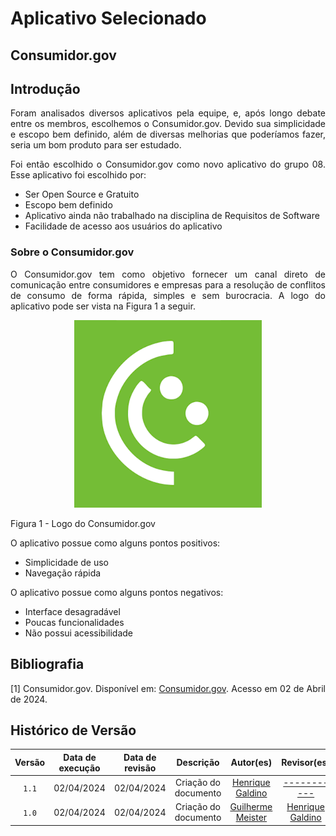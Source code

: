 # Aplicativo Selecionado

## Consumidor.gov

## Introdução

<div style="text-align: justify;"> <p> Foram analisados diversos aplicativos pela equipe, e, após longo debate entre os membros, escolhemos o Consumidor.gov. Devido sua simplicidade e escopo bem definido, além de diversas melhorias que poderíamos fazer, seria um bom produto para ser estudado. </p> 

<p>Foi então escolhido o Consumidor.gov como novo aplicativo do grupo 08. Esse aplicativo foi escolhido por:
</p>

- Ser Open Source e Gratuito
- Escopo bem definido
- Aplicativo ainda não trabalhado na disciplina de Requisitos de Software
- Facilidade de acesso aos usuários do aplicativo
  
### Sobre o Consumidor.gov

<p>O Consumidor.gov tem como objetivo fornecer um canal direto de comunicação entre consumidores e empresas para a resolução de conflitos de consumo de forma rápida, simples e sem burocracia. A logo do aplicativo pode ser vista na Figura 1 a seguir.</p>

<div align="center">
<img src="https://github.com/Requisitos-de-Software/2024.1-Consumidor.gov/blob/main/assets/img/logos/logo.png?raw=true" aly="Consumidor.gov_logo" style="width: 300px">
</div>

<p>Figura 1 - Logo do Consumidor.gov</p>

<p>O aplicativo possue como alguns pontos positivos:</p>

- Simplicidade de uso
- Navegação rápida

<p>O aplicativo possue como alguns pontos negativos:</p>

- Interface desagradável
- Poucas funcionalidades
- Não possui acessibilidade

## Bibliografia
[1] Consumidor.gov. Disponível em: [Consumidor.gov](https://play.google.com/store/apps/details?id=br.com.consumidor&hl=pt_BR&gl=US). Acesso em 02 de Abril de 2024.

## Histórico de Versão
| Versão | Data de execução | Data de revisão |  Descrição            | Autor(es)         | Revisor(es)  |
| :------: | :----------: | :--------: | :--------------------: | :-------------: | :----------: |
| `1.1`  | 02/04/2024 | 02/04/2024 | Criação do documento | [Henrique Galdino](https://github.com/hgaldino05) | [-----------](https://github.com/) |
| `1.0`  | 02/04/2024 | 02/04/2024 | Criação do documento | [Guilherme Meister](https://github.com/gmeister18) | [Henrique Galdino](https://github.com/hgaldino05) |

</div>
